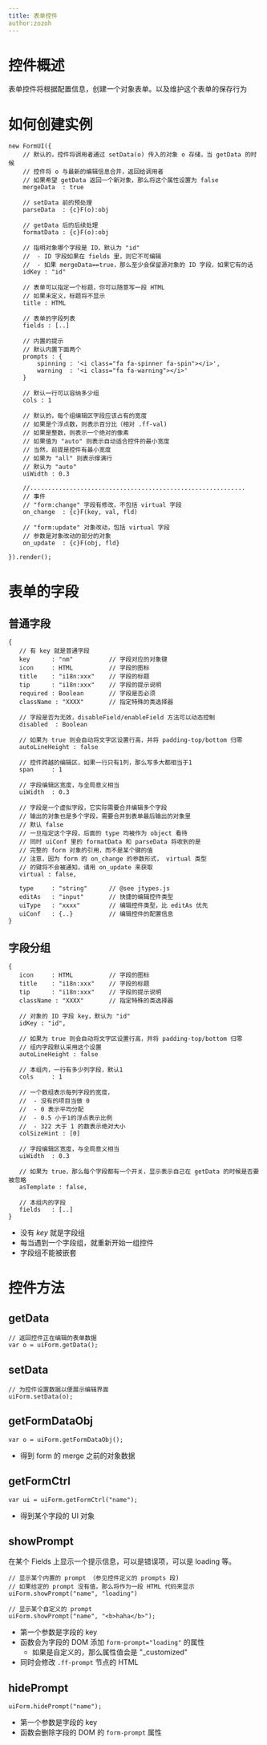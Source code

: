 ```yaml
---
title: 表单控件
author:zozoh
---
```


# 控件概述

表单控件将根据配置信息，创建一个对象表单。以及维护这个表单的保存行为

# 如何创建实例

```
new FormUI({
    // 默认的，控件将调用者通过 setData(o) 传入的对象 o 存储，当 getData 的时候
    // 控件将 o 与最新的编辑信息合并，返回给调用者
    // 如果希望 getData 返回一个新对象，那么将这个属性设置为 false
    mergeData  : true
    
    // setData 前的预处理
    parseData  : {c}F(o):obj
    
    // getData 后的后续处理
    formatData : {c}F(o):obj
    
    // 指明对象哪个字段是 ID，默认为 "id"
    //  - ID 字段如果在 fields 里，则它不可编辑
    //  - 如果 mergeData==true，那么至少会保留源对象的 ID 字段，如果它有的话
    idKey : "id"

    // 表单可以指定一个标题，你可以随意写一段 HTML
    // 如果未定义，标题将不显示
    title : HTML
    
    // 表单的字段列表
    fields : [..]
    
    // 内置的提示
    // 默认内置下面两个
    prompts : {
        spinning : '<i class="fa fa-spinner fa-spin"></i>',
        warning  : '<i class="fa fa-warning"></i>'
    }

    // 默认一行可以容纳多少组
    cols : 1
    
    // 默认的，每个组编辑区字段应该占有的宽度
    // 如果是个浮点数，则表示百分比（相对 .ff-val)
    // 如果是整数，则表示一个绝对的像素
    // 如果值为 "auto" 则表示自动适合控件的最小宽度
    // 当然，前提是控件有最小宽度
    // 如果为 "all" 则表示撑满行
    // 默认为 "auto"
    uiWidth : 0.3
    
    //............................................................
    // 事件
    // "form:change" 字段有修改，不包括 virtual 字段
    on_change  : {c}F(key, val, fld)
    
    // "form:update" 对象改动，包括 virtual 字段
    // 参数是对象改动的部分的对象
    on_update  : {c}F(obj, fld}

}).render();
```



# 表单的字段

## 普通字段

```
{
   // 有 key 就是普通字段
   key      : "nm"          // 字段对应的对象键
   icon     : HTML          // 字段的图标
   title    : "i18n:xxx"    // 字段的标题
   tip      : "i18n:xxx"    // 字段的提示说明
   required : Boolean       // 字段是否必须
   className : "XXXX"       // 指定特殊的类选择器

   // 字段是否为无效，disableField/enableField 方法可以动态控制
   disabled  : Boolean
   
   // 如果为 true 则会自动将文字区设置行高，并将 padding-top/bottom 归零
   autoLineHeight : false
   
   // 控件跨越的编辑区，如果一行只有1列，那么写多大都相当于1
   span     : 1
   
   // 字段编辑区宽度，与全局意义相当
   uiWidth  : 0.3
   
   // 字段是一个虚拟字段，它实际需要合并编辑多个字段
   // 输出的对象也是多个字段，需要合并到表单最后输出的对象里
   // 默认 false
   // 一旦指定这个字段，后面的 type 均被作为 object 看待
   // 同时 uiConf 里的 formatData 和 parseData 将收到的是
   // 完整的 form 对象的引用，而不是某个键的值
   // 注意，因为 form 的 on_change 的参数形式， virtual 类型
   // 的键将不会被通知，请用 on_update 来获取
   virtual : false,
   
   type     : "string"      // @see jtypes.js
   editAs   : "input"       // 快捷的编辑控件类型
   uiType   : "xxxx"        // 编辑控件类型，比 editAs 优先
   uiConf   : {..}          // 编辑控件的配置信息
}
```

## 字段分组

```
{
   icon     : HTML          // 字段的图标
   title    : "i18n:xxx"    // 字段的标题
   tip      : "i18n:xxx"    // 字段的提示说明
   className : "XXXX"       // 指定特殊的类选择器
   
   // 对象的 ID 字段 key，默认为 "id"
   idKey : "id",
   
   // 如果为 true 则会自动将文字区设置行高，并将 padding-top/bottom 归零
   // 组内字段默认采用这个设置
   autoLineHeight : false
   
   // 本组内，一行有多少列字段，默认1
   cols     : 1
   
   // 一个数组表示每列字段的宽度，
   //  - 没有的项目当做 0
   //  - 0 表示平均分配
   //  - 0.5 小于1的浮点表示比例
   //  - 322 大于 1 的数表示绝对大小
   colSizeHint : [0]
   
   // 字段编辑区宽度，与全局意义相当
   uiWidth  : 0.3
   
   // 如果为 true，那么每个字段都有一个开关，显示表示自己在 getData 的时候是否要被忽略
   asTemplate : false,

   // 本组内的字段 
   fields   : [..]
}
```

* 没有 *key* 就是字段组
* 每当遇到一个字段组，就重新开始一组控件
* 字段组不能被嵌套

# 控件方法

## getData

```
// 返回控件正在编辑的表单数据
var o = uiForm.getData();
```

## setData

```
// 为控件设置数据以便展示编辑界面
uiForm.setData(o);
```

## getFormDataObj

```
var o = uiForm.getFormDataObj();
```

* 得到 form 的 merge 之前的对象数据

## getFormCtrl

```
var ui = uiForm.getFormCtrl("name");
```

* 得到某个字段的 UI 对象

## showPrompt

在某个 Fields 上显示一个提示信息，可以是错误项，可以是 loading 等。

```
// 显示某个内置的 prompt （参见控件定义的 prompts 段)
// 如果给定的 prompt 没有值，那么将作为一段 HTML 代码来显示
uiForm.showPrompt("name", "loading")

// 显示某个自定义的 prompt
uiForm.showPrompt("name", "<b>haha</b>");
```

* 第一个参数是字段的 key
* 函数会为字段的 DOM 添加 `form-prompt="loading"` 的属性
    * 如果是自定义的，那么属性值会是 "_customized"
* 同时会修改 `.ff-prompt` 节点的 HTML

## hidePrompt

```
uiForm.hidePrompt("name");
```

* 第一个参数是字段的 key
* 函数会删除字段的 DOM 的 `form-prompt` 属性










